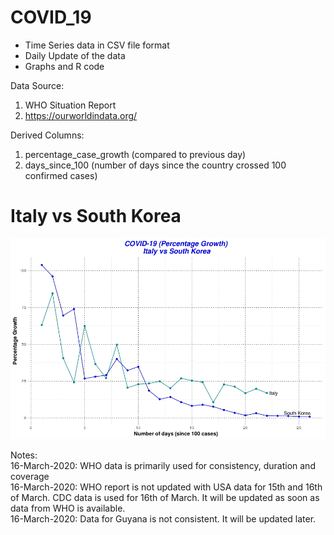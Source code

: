 # COVID_19

- Time Series data in CSV file format 
- Daily Update of the data
- Graphs and R code

Data Source:
1. WHO Situation Report 
2. https://ourworldindata.org/

Derived Columns:
1. percentage_case_growth (compared to previous day)
2. days_since_100 (number of days since the country crossed 100 confirmed cases)

# Italy vs South Korea

![Alt text](images/ItalyvsSK.jpeg?raw=true "Confirmed Cases Growth")

Notes:  
16-March-2020: WHO data is primarily used for consistency, duration and coverage   
16-March-2020: WHO report is not updated with USA data for 15th and 16th of March. CDC data is used for 16th of March. It will be updated as soon as data from WHO is available.  
16-March-2020: Data for Guyana is not consistent. It will be updated later.  
